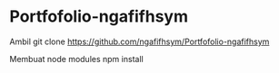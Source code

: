 # Portfofolio-ngafifhsym

Ambil
git clone https://github.com/ngafifhsym/Portfofolio-ngafifhsym

Membuat node modules
npm install
